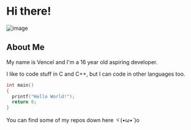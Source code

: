 # Hi there!
![image](https://github.com/Vencel01/Vencel01/assets/117198342/d6a46640-64a0-41fa-a76c-3135b5127d4b)
## About Me
My name is Vencel and I'm a 16 year old aspiring developer.

I like to code stuff in C and C++, but I can code in other languages too.

```C
int main()
{
  printf("Hello World!");
  return 0;
}
```
You can find some of my repos down here ヾ(•ω•`)o
